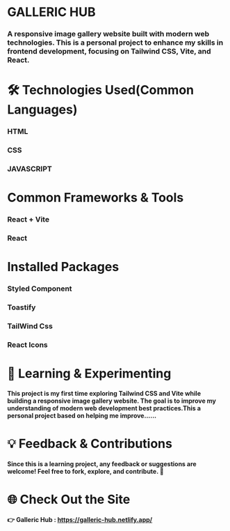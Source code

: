 # GALLERIC HUB

### A responsive image gallery website built with modern web technologies. This is a personal project to enhance my skills in frontend development, focusing on Tailwind CSS, Vite, and React.

# 🛠 Technologies Used(Common Languages)

### HTML

### CSS

### JAVASCRIPT

# Common Frameworks & Tools

### React + Vite

### React

# Installed Packages

### Styled Component

### Toastify

### TailWind Css

### React Icons

# 🚀 Learning & Experimenting

#### This project is my first time exploring Tailwind CSS and Vite while building a responsive image gallery website. The goal is to improve my understanding of modern web development best practices.This a personal project based on helping me improve......

# 💡 Feedback & Contributions

#### Since this is a learning project, any feedback or suggestions are welcome! Feel free to fork, explore, and contribute. 🚀

# 🌐 Check Out the Site

#### 👉 Galleric Hub : https://galleric-hub.netlify.app/
